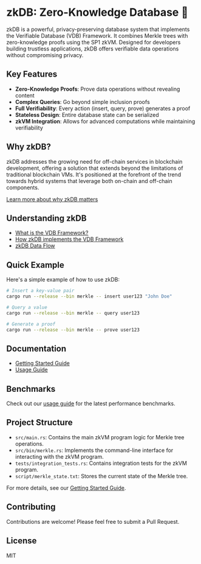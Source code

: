 # zkDB: Zero-Knowledge Database 🧠

zkDB is a powerful, privacy-preserving database system that implements the Verifiable Database (VDB) Framework. It combines Merkle trees with zero-knowledge proofs using the SP1 zkVM. Designed for developers building trustless applications, zkDB offers verifiable data operations without compromising privacy.

## Key Features

- **Zero-Knowledge Proofs**: Prove data operations without revealing content
- **Complex Queries**: Go beyond simple inclusion proofs
- **Full Verifiability**: Every action (insert, query, prove) generates a proof
- **Stateless Design**: Entire database state can be serialized
- **zkVM Integration**: Allows for advanced computations while maintaining verifiability

## Why zkDB?

zkDB addresses the growing need for off-chain services in blockchain development, offering a solution that extends beyond the limitations of traditional blockchain VMs. It's positioned at the forefront of the trend towards hybrid systems that leverage both on-chain and off-chain components.

[Learn more about why zkDB matters](docs/why.md)

## Understanding zkDB

- [What is the VDB Framework?](docs/what-is-vdb-framework.md)
- [How zkDB implements the VDB Framework](docs/why.md#how-zkdb-implements-the-vdb-framework)
- [zkDB Data Flow](docs/why.md#zkdb-data-flow)

## Quick Example

Here's a simple example of how to use zkDB:

```bash
# Insert a key-value pair
cargo run --release --bin merkle -- insert user123 "John Doe"

# Query a value
cargo run --release --bin merkle -- query user123

# Generate a proof
cargo run --release --bin merkle -- prove user123
```

## Documentation

- [Getting Started Guide](docs/getting-started.md)
- [Usage Guide](docs/usage.md)

## Benchmarks

Check out our [usage guide](docs/usage.md#benchmark-results) for the latest performance benchmarks.

## Project Structure

- `src/main.rs`: Contains the main zkVM program logic for Merkle tree operations.
- `src/bin/merkle.rs`: Implements the command-line interface for interacting with the zkVM program.
- `tests/integration_tests.rs`: Contains integration tests for the zkVM program.
- `script/merkle_state.txt`: Stores the current state of the Merkle tree.

For more details, see our [Getting Started Guide](docs/getting-started.md#project-structure).

## Contributing

Contributions are welcome! Please feel free to submit a Pull Request.

## License

MIT
